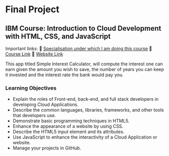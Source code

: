 # Final Project
## IBM Course: Introduction to Cloud Development with HTML, CSS, and JavaScript

Important links:
🔗 [Specialisation under which I am doing this course](https://www.coursera.org/professional-certificates/ibm-full-stack-cloud-developer)
🔗 [Course Link](https://www.coursera.org/learn/introduction-to-web-development-with-html-css-javacript?specialization=ibm-full-stack-cloud-developer)
🔗 [Website Link](https://arnav-barman.github.io/vftvk-Simple-Interest-Calculator/)

This app titled Simple Interest Calculator, will compute the interest one can earn given the amount you wish to save, the number of years you can keep it invested and the interest rate the bank would pay you.

### Learning Objectives
* Explain the roles of Front-end, back-end, and full stack developers in developing Cloud Applications.
* Describe the common languages, libraries, frameworks, and other tools that developers use.
* Demonstrate basic programming techniques in HTML5.
* Enhance the appearance of a website by using CSS.
* Describe the HTML5 input element and its attributes.
* Use JavaScript to enhance the interactivity of a Cloud Application or website.
* Manage your projects in GitHub.
